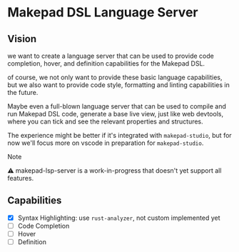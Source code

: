# Makepad DSL Language Server

## Vision

we want to create a language server that can be used to provide code completion, hover, and definition capabilities for the Makepad DSL.

of course, we not only want to provide these basic language capabilities, but we also want to provide code style, formatting and linting capabilities in the future.

Maybe even a full-blown language server that can be used to compile and run Makepad DSL code, generate a base live view, just like web devtools, where you can tick and see the relevant properties and structures.

The experience might be better if it's integrated with `makepad-studio`, but for now we'll focus more on vscode in preparation for `makepad-studio`.

> [!NOTE]
> ⚠️ makepad-lsp-server is a work-in-progress that doesn't yet support all features.

## Capabilities

- [x] Syntax Highlighting: use `rust-analyzer`, not custom implemented yet
- [ ] Code Completion
- [ ] Hover
- [ ] Definition
